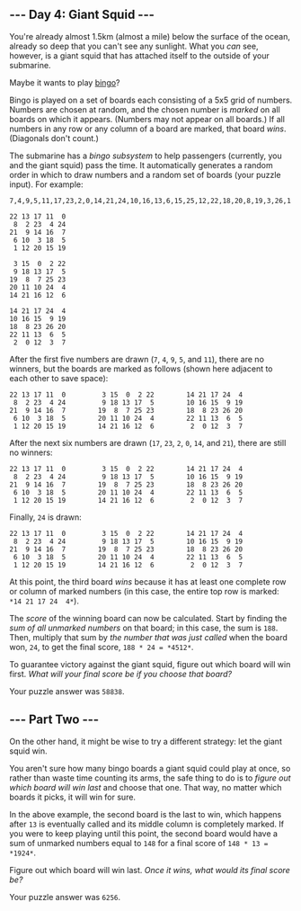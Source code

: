## --- Day 4: Giant Squid ---

You're  already almost 1.5km (almost a mile) below the surface of the ocean,  already so deep that you can't see any sunlight. What you *can* see, however, is a giant squid that has attached itself to the outside of your submarine.

Maybe it wants to play [bingo](https://en.wikipedia.org/wiki/Bingo_(American_version))?

Bingo is played on a set of boards each consisting of a 5x5 grid of  numbers. Numbers are chosen at random, and the chosen number is *marked* on all boards on which it appears. (Numbers may not appear on all  boards.) If all numbers in any row or any column of a board are marked,  that board *wins*. (Diagonals don't count.)

The submarine has a *bingo subsystem* to help passengers  (currently, you and the giant squid) pass the time. It automatically  generates a random order in which to draw numbers and a random set of  boards (your puzzle input). For example:

```
7,4,9,5,11,17,23,2,0,14,21,24,10,16,13,6,15,25,12,22,18,20,8,19,3,26,1

22 13 17 11  0
 8  2 23  4 24
21  9 14 16  7
 6 10  3 18  5
 1 12 20 15 19

 3 15  0  2 22
 9 18 13 17  5
19  8  7 25 23
20 11 10 24  4
14 21 16 12  6

14 21 17 24  4
10 16 15  9 19
18  8 23 26 20
22 11 13  6  5
 2  0 12  3  7
```

After the first five numbers are drawn (`7`, `4`, `9`, `5`, and `11`), there are no winners, but the boards are marked as follows (shown here adjacent to each other to save space):

```
22 13 17 11  0         3 15  0  2 22        14 21 17 24  4
 8  2 23  4 24         9 18 13 17  5        10 16 15  9 19
21  9 14 16  7        19  8  7 25 23        18  8 23 26 20
 6 10  3 18  5        20 11 10 24  4        22 11 13  6  5
 1 12 20 15 19        14 21 16 12  6         2  0 12  3  7
```

After the next six numbers are drawn (`17`, `23`, `2`, `0`, `14`, and `21`), there are still no winners:

```
22 13 17 11  0         3 15  0  2 22        14 21 17 24  4
 8  2 23  4 24         9 18 13 17  5        10 16 15  9 19
21  9 14 16  7        19  8  7 25 23        18  8 23 26 20
 6 10  3 18  5        20 11 10 24  4        22 11 13  6  5
 1 12 20 15 19        14 21 16 12  6         2  0 12  3  7
```

Finally, `24` is drawn:

```
22 13 17 11  0         3 15  0  2 22        14 21 17 24  4
 8  2 23  4 24         9 18 13 17  5        10 16 15  9 19
21  9 14 16  7        19  8  7 25 23        18  8 23 26 20
 6 10  3 18  5        20 11 10 24  4        22 11 13  6  5
 1 12 20 15 19        14 21 16 12  6         2  0 12  3  7
```

At this point, the third board *wins* because it has at least one complete row or column of marked numbers (in this case, the entire top row is marked: `*14 21 17 24  4*`).

The *score* of the winning board can now be calculated. Start by finding the *sum of all unmarked numbers* on that board; in this case, the sum is `188`. Then, multiply that sum by *the number that was just called* when the board won, `24`, to get the final score, `188 * 24 = *4512*`.

To guarantee victory against the giant squid, figure out which board will win first. *What will your final score be if you choose that board?*

Your puzzle answer was `58838`.

## --- Part Two ---

On the other hand, it might be wise to try a different strategy: let the giant squid win.

You aren't sure how many bingo boards a giant squid could play at  once, so rather than waste time counting its arms, the safe thing to do  is to *figure out which board will win last* and choose that one. That way, no matter which boards it picks, it will win for sure.

In the above example, the second board is the last to win, which happens after `13` is eventually called and its middle column is completely marked. If you were to keep playing until this point, the second board would have a  sum of unmarked numbers equal to `148` for a final score of `148 * 13 = *1924*`.

Figure out which board will win last. *Once it wins, what would its final score be?*

Your puzzle answer was `6256`.
